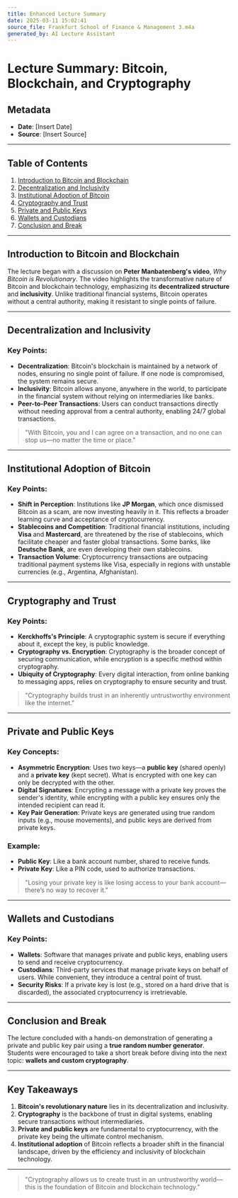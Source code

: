 ```yaml
---
title: Enhanced Lecture Summary
date: 2025-03-11 15:02:41
source_file: Frankfurt School of Finance & Management 3.m4a
generated_by: AI Lecture Assistant
---
```


# Lecture Summary: Bitcoin, Blockchain, and Cryptography

## Metadata
- **Date**: [Insert Date]
- **Source**: [Insert Source]

---

## Table of Contents
1. [Introduction to Bitcoin and Blockchain](#introduction-to-bitcoin-and-blockchain)
2. [Decentralization and Inclusivity](#decentralization-and-inclusivity)
3. [Institutional Adoption of Bitcoin](#institutional-adoption-of-bitcoin)
4. [Cryptography and Trust](#cryptography-and-trust)
5. [Private and Public Keys](#private-and-public-keys)
6. [Wallets and Custodians](#wallets-and-custodians)
7. [Conclusion and Break](#conclusion-and-break)

---

## Introduction to Bitcoin and Blockchain

The lecture began with a discussion on **Peter Manbatenberg's video**, *Why Bitcoin is Revolutionary*. The video highlights the transformative nature of Bitcoin and blockchain technology, emphasizing its **decentralized structure** and **inclusivity**. Unlike traditional financial systems, Bitcoin operates without a central authority, making it resistant to single points of failure.

---

## Decentralization and Inclusivity

### Key Points:
- **Decentralization**: Bitcoin's blockchain is maintained by a network of nodes, ensuring no single point of failure. If one node is compromised, the system remains secure.
- **Inclusivity**: Bitcoin allows anyone, anywhere in the world, to participate in the financial system without relying on intermediaries like banks.
- **Peer-to-Peer Transactions**: Users can conduct transactions directly without needing approval from a central authority, enabling 24/7 global transactions.

> "With Bitcoin, you and I can agree on a transaction, and no one can stop us—no matter the time or place."

---

## Institutional Adoption of Bitcoin

### Key Points:
- **Shift in Perception**: Institutions like **JP Morgan**, which once dismissed Bitcoin as a scam, are now investing heavily in it. This reflects a broader learning curve and acceptance of cryptocurrency.
- **Stablecoins and Competition**: Traditional financial institutions, including **Visa** and **Mastercard**, are threatened by the rise of stablecoins, which facilitate cheaper and faster global transactions. Some banks, like **Deutsche Bank**, are even developing their own stablecoins.
- **Transaction Volume**: Cryptocurrency transactions are outpacing traditional payment systems like Visa, especially in regions with unstable currencies (e.g., Argentina, Afghanistan).

---

## Cryptography and Trust

### Key Points:
- **Kerckhoffs's Principle**: A cryptographic system is secure if everything about it, except the key, is public knowledge.
- **Cryptography vs. Encryption**: Cryptography is the broader concept of securing communication, while encryption is a specific method within cryptography.
- **Ubiquity of Cryptography**: Every digital interaction, from online banking to messaging apps, relies on cryptography to ensure security and trust.

> "Cryptography builds trust in an inherently untrustworthy environment like the internet."

---

## Private and Public Keys

### Key Concepts:
- **Asymmetric Encryption**: Uses two keys—a **public key** (shared openly) and a **private key** (kept secret). What is encrypted with one key can only be decrypted with the other.
- **Digital Signatures**: Encrypting a message with a private key proves the sender's identity, while encrypting with a public key ensures only the intended recipient can read it.
- **Key Pair Generation**: Private keys are generated using true random inputs (e.g., mouse movements), and public keys are derived from private keys.

### Example:
- **Public Key**: Like a bank account number, shared to receive funds.
- **Private Key**: Like a PIN code, used to authorize transactions.

> "Losing your private key is like losing access to your bank account—there’s no way to recover it."

---

## Wallets and Custodians

### Key Points:
- **Wallets**: Software that manages private and public keys, enabling users to send and receive cryptocurrency.
- **Custodians**: Third-party services that manage private keys on behalf of users. While convenient, they introduce a central point of trust.
- **Security Risks**: If a private key is lost (e.g., stored on a hard drive that is discarded), the associated cryptocurrency is irretrievable.

---

## Conclusion and Break

The lecture concluded with a hands-on demonstration of generating a private and public key pair using a **true random number generator**. Students were encouraged to take a short break before diving into the next topic: **wallets and custom cryptography**.

---

## Key Takeaways
1. **Bitcoin's revolutionary nature** lies in its decentralization and inclusivity.
2. **Cryptography** is the backbone of trust in digital systems, enabling secure transactions without intermediaries.
3. **Private and public keys** are fundamental to cryptocurrency, with the private key being the ultimate control mechanism.
4. **Institutional adoption** of Bitcoin reflects a broader shift in the financial landscape, driven by the efficiency and inclusivity of blockchain technology.

---

> "Cryptography allows us to create trust in an untrustworthy world—this is the foundation of Bitcoin and blockchain technology."